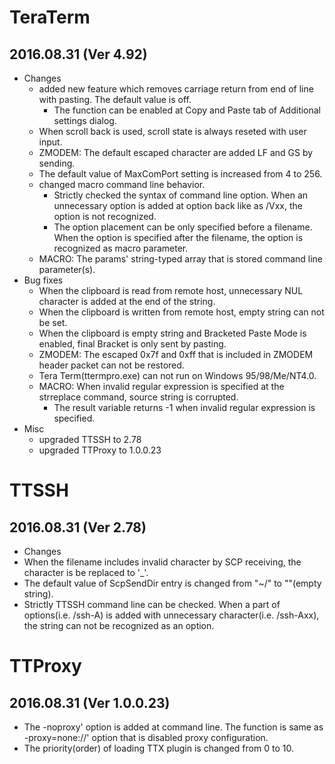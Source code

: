 ﻿# TeraTerm
## 2016.08.31 (Ver 4.92)

 * Changes
   * added new feature which removes carriage return from end of line with pasting. The default value is off.
     * The function can be enabled at Copy and Paste tab of Additional settings dialog.
   * When scroll back is used, scroll state is always reseted with user input.
   * ZMODEM: The default escaped character are added LF and GS by sending.
   * The default value of MaxComPort setting is increased from 4 to 256.
   * changed macro command line behavior.
     * Strictly checked the syntax of command line option. When an unnecessary option is added at option back like as /Vxx, the option is not recognized.
     * The option placement can be only specified before a filename. When the option is specified after the filename, the option is recognized as macro parameter.
   * MACRO: The params' string-typed array that is stored command line parameter(s).
 * Bug fixes
   * When the clipboard is read from remote host, unnecessary NUL character is added at the end of the string.
   * When the clipboard is written from remote host, empty string can not be set.
   * When the clipboard is empty string and Bracketed Paste Mode is enabled, final Bracket is only sent by pasting.
   * ZMODEM: The escaped 0x7f and 0xff that is included in ZMODEM header packet can not be restored.
   * Tera Term(ttermpro.exe) can not run on Windows 95/98/Me/NT4.0.
   * MACRO: When invalid regular expression is specified at the strreplace command, source string is corrupted.
     * The result variable returns -1 when invalid regular expression is specified.
 * Misc
   * upgraded TTSSH to 2.78
   * upgraded TTProxy to 1.0.0.23

# TTSSH
## 2016.08.31 (Ver 2.78)

 * Changes
 * When the filename includes invalid character by SCP receiving, the character is be replaced to '_'.
 * The default value of ScpSendDir entry is changed from "~/" to ""(empty string).
 * Strictly TTSSH command line can be checked. When a part of options(i.e. /ssh-A) is added with unnecessary character(i.e. /ssh-Axx), the string can not be recognized as an option.

# TTProxy
## 2016.08.31 (Ver 1.0.0.23)

 * The -noproxy' option is added at command line. The function is same as -proxy=none://' option that is disabled proxy configuration.
 * The priority(order) of loading TTX plugin is changed from 0 to 10.
